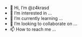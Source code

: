 - 👋 Hi, I’m @z4krasd
- 👀 I’m interested in ...
- 🌱 I’m currently learning ...
- 💞️ I’m looking to collaborate on ...
- 📫 How to reach me ...

<!---
z4krasd/z4krasd is a ✨ special ✨ repository because its `README.md` (this file) appears on your GitHub profile.
You can click the Preview link to take a look at your changes.
--->

